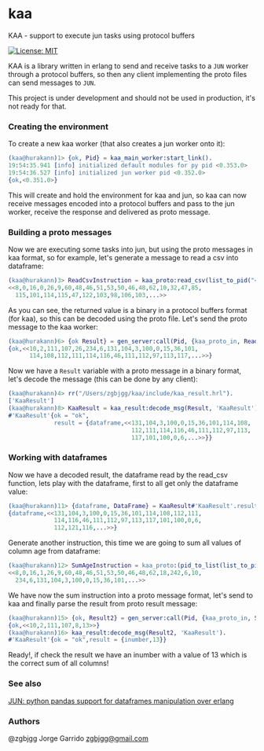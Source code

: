 # kaa
KAA - support to execute jun tasks using protocol buffers

[![License: MIT](https://img.shields.io/github/license/zgbjgg/kaa.svg)](https://raw.githubusercontent.com/zgbjgg/kaa/master/LICENSE)

KAA is a library written in erlang to send and receive tasks to a `JUN` worker through a protocol buffers, so then any client implementing the proto files can send messages to `JUN`.

This project is under development and should not be used in production, it's not ready for that.

### Creating the environment

To create a new kaa worker (that also creates a jun worker onto it):

```erlang
(kaa@hurakann)1> {ok, Pid} = kaa_main_worker:start_link().
19:54:35.941 [info] initialized default modules for py pid <0.353.0>
19:54:36.527 [info] initialized jun worker pid <0.352.0>
{ok,<0.351.0>}
```

This will create and hold the environment for kaa and jun, so kaa can now receive messages encoded into a protocol buffers and pass to the jun worker, receive the response and delivered as proto message.

### Building a proto messages

Now we are executing some tasks into jun, but using the proto messages in kaa format, so for example, let's generate a message to read a csv into dataframe:

```erlang
(kaa@hurakann)3> ReadCsvInstruction = kaa_proto:read_csv(list_to_pid("<0.352.0>"), "/file.csv").
<<8,0,16,0,26,9,60,48,46,51,53,50,46,48,62,10,32,47,85,
  115,101,114,115,47,122,103,98,106,103,...>>
```

As you can see, the returned value is a binary in a protocol buffers format (for kaa), so this can be decoded using the proto file. Let's send the proto message to the kaa worker:

```erlang
(kaa@hurakann)6> {ok Result} = gen_server:call(Pid, {kaa_proto_in, ReadCsvInstruction}).
{ok,<<10,2,111,107,26,234,6,131,104,3,100,0,15,36,101,
      114,108,112,111,114,116,46,111,112,97,113,117,...>>}
```

Now we have a `Result` variable with a proto message in a binary format, let's decode the message (this can be done by any client):

```erlang
(kaa@hurakann)4> rr("/Users/zgbjgg/kaa/include/kaa_result.hrl").
['KaaResult']
(kaa@hurakann)8> KaaResult = kaa_result:decode_msg(Result, 'KaaResult').                             
#'KaaResult'{ok = "ok",
             result = {dataframe,<<131,104,3,100,0,15,36,101,114,108,
                                   112,111,114,116,46,111,112,97,113,
                                   117,101,100,0,6,...>>}}
```

### Working with dataframes

Now we have a decoded result, the dataframe read by the read_csv function, lets play with the dataframe, first to all get only the dataframe value:

```erlang
(kaa@hurakann)11> {dataframe, DataFrame} = KaaResult#'KaaResult'.result. 
{dataframe,<<131,104,3,100,0,15,36,101,114,108,112,111,
             114,116,46,111,112,97,113,117,101,100,0,6,
             112,121,116,...>>}
```

Generate another instruction, this time we are going to sum all values of column age from dataframe:

```erlang
(kaa@hurakann)12> SumAgeInstruction = kaa_proto:(pid_to_list(list_to_pid("<0.352.0>")), DataFrame, sum, "age").  
<<8,0,16,1,26,9,60,48,46,51,53,50,46,48,62,18,242,6,10,
  234,6,131,104,3,100,0,15,36,101,...>>
```

We have now the sum instruction into a proto message format, let's send to kaa and finally parse the result from proto result message:

```erlang
(kaa@hurakann)15> {ok, Result2} = gen_server:call(Pid, {kaa_proto_in, SumAgeInstruction}).
{ok,<<10,2,111,107,8,13>>}
(kaa@hurakann)16> kaa_result:decode_msg(Result2, 'KaaResult').                                                              
#'KaaResult'{ok = "ok",result = {inumber,13}}
```

Ready!, if check the result we have an inumber with a value of 13 which is the correct sum of all columns!

### See also

[JUN: python pandas support for dataframes manipulation over erlang](https://github.com/zgbjgg/jun)

### Authors

@zgbjgg Jorge Garrido <zgbjgg@gmail.com>



